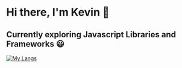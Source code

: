 # Hi there, I'm Kevin 👋
## Currently exploring Javascript Libraries and Frameworks 😃

[![My Langs](https://skillicons.dev/icons?i=java,js,html,css,python,c,react,nodejs,express,nextjs,mongodb)](https://skillicons.dev)
